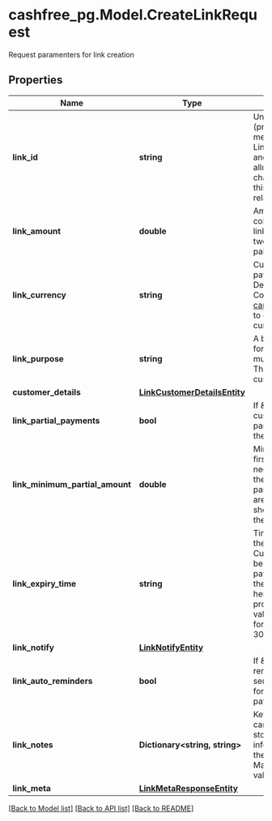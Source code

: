 # cashfree_pg.Model.CreateLinkRequest
Request paramenters for link creation

## Properties

Name | Type | Description | Notes
------------ | ------------- | ------------- | -------------
**link_id** | **string** | Unique Identifier (provided by merchant) for the Link. Alphanumeric and only - and _ allowed (50 character limit). Use this for other link-related APIs. | 
**link_amount** | **double** | Amount to be collected using this link. Provide upto two decimals for paise. | 
**link_currency** | **string** | Currency for the payment link. Default is INR. Contact care@cashfree.com to enable new currencies. | 
**link_purpose** | **string** | A brief description for which payment must be collected. This is shown to the customer. | 
**customer_details** | [**LinkCustomerDetailsEntity**](LinkCustomerDetailsEntity.md) |  | 
**link_partial_payments** | **bool** | If \&quot;true\&quot;, customer can make partial payments for the link. | [optional] 
**link_minimum_partial_amount** | **double** | Minimum amount in first installment that needs to be paid by the customer if partial payments are enabled. This should be less than the link_amount. | [optional] 
**link_expiry_time** | **string** | Time after which the link expires. Customers will not be able to make the payment beyond the time specified here. You can provide them in a valid ISO 8601 time format. Default is 30 days. | [optional] 
**link_notify** | [**LinkNotifyEntity**](LinkNotifyEntity.md) |  | [optional] 
**link_auto_reminders** | **bool** | If \&quot;true\&quot;, reminders will be sent to customers for collecting payments. | [optional] 
**link_notes** | **Dictionary&lt;string, string&gt;** | Key-value pair that can be used to store additional information about the entity. Maximum 5 key-value pairs | [optional] 
**link_meta** | [**LinkMetaResponseEntity**](LinkMetaResponseEntity.md) |  | [optional] 

[[Back to Model list]](../README.md#documentation-for-models) [[Back to API list]](../README.md#documentation-for-api-endpoints) [[Back to README]](../README.md)

